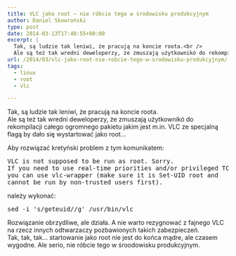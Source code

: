 ```yaml
---
title: VLC jako root – nie róbcie tego w środowisku produkcyjnym
author: Daniel Skowroński
type: post
date: 2014-03-13T17:48:55+00:00
excerpt: |
  Tak, są ludzie tak leniwi, że pracują na koncie roota.<br />
  Ale są też tak wredni deweloperzy, że zmuszają użytkownikó do rekompilacji całego ogromnego pakietu jakim jest m.in. VLC ze specjalną flagą by dało się wystartować jako root...
url: /2014/03/vlc-jako-root-nie-robcie-tego-w-srodowisku-produkcyjnym/
tags:
  - linux
  - root
  - vlc

---
```

Tak, są ludzie tak leniwi, że pracują na koncie roota.  
Ale są też tak wredni deweloperzy, że zmuszają użytkownikó do rekompilacji całego ogromnego pakietu jakim jest m.in. VLC ze specjalną flagą by dało się wystartować jako root...

Aby rozwiązać kretyński problem z tym komunikatem:

<pre class="lang:default EnlighterJSRAW " >VLC is not supposed to be run as root. Sorry.
If you need to use real-time priorities and/or privileged TCP ports
you can use vlc-wrapper (make sure it is Set-UID root and
cannot be run by non-trusted users first).</pre>

należy wykonać:

<pre class="lang:default EnlighterJSRAW " title="VLC jako root - fix" >sed -i 's/geteuid//g' /usr/bin/vlc</pre>

Rozwiązanie obrzydliwe, ale działa. A nie warto rezygnować z fajnego VLC na rzecz innych odtwarzaczy pozbawionych takich zabezpieczeń.  
Tak, tak, tak... startowanie jako root nie jest do końca mądre, ale czasem wygodne. Ale serio, nie róbcie tego w śroodowisku produkcyjnym.